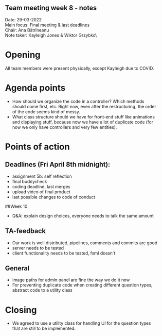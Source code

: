 ## Team meeting week 8 - notes
Date:           29-03-2022\
Main focus:     Final meeting & last deadlines\
Chair:          Ana Bătrîneanu\
Note taker:     Kayleigh Jones & Wiktor Grzybko\

# Opening
All team members were present physically, except Kayleigh due to COVID.

# Agenda points
- How should we organize the code in a controller? Which methods should come first, etc. Right now, even after the restructuring, the order of the code seems kind of messy.
- What class structure should we have for front-end stuff like animations and displaying stuff, because now we have a lot of duplicate code (for now we only have controllers and very few entities).

# Points of action
## Deadlines (Fri April 8th midnight):
- assignment 5b: self reflection
- final buddycheck
- coding deadline, last merges
- upload video of final product
- last possible changes to code of conduct

##Week 10
- Q&A: explain design choices, everyone needs to talk the same amount

## TA-feedback
- Our work is well distributed, pipelines, comments and commits are good
- server needs to be tested
- client functionality needs to be tested, fxml doesn't

## General
- Image paths for admin panel are fine the way we do it now
- For preventing duplicate code when creating different question types, abstract code to a utility class

# Closing
- We agreed to use a utility class for handling UI for the question types that are still to be implemented. 



